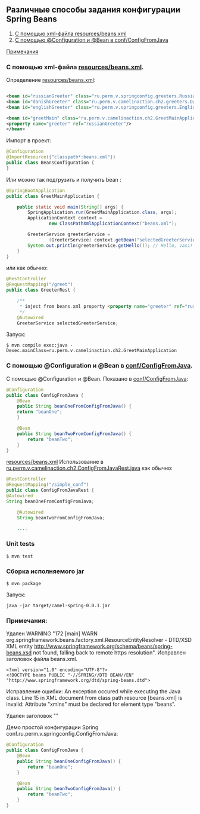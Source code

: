 Различные способы задания конфигурации Spring Beans
----------------

1. [С помощью xml-файла resources/beans.xml](#xml_file)
2. [С помощью @Configuration и @Bean в conf/ConfigFromJava](#configuration)

[Примечания](#other)

<a id="xml_file"></a>
### С помощью xml-файла [resources/beans.xml](https://github.com/cherepakhin/camel_spring/resources/beans.xml).

Определение [resources/beans.xml](https://github.com/cherepakhin/camel_spring/resources/beans.xml):

````xml

<bean id="russianGreeter" class="ru.perm.v.springconfig.greeters.RussianGreeter"/>
<bean id="danishGreeter" class="ru.perm.v.camelinaction.ch2.greeters.DanishGreeter"/>
<bean id="englishGreeter" class="ru.perm.v.springconfig.greeters.EnglishGreeter"/>

<bean id="greetMain" class="ru.perm.v.camelinaction.ch2.GreetMainApplication">
<property name="greeter" ref="russianGreeter"/>
</bean>
````

Импорт в проект:

````java
@Configuration
@ImportResource({"classpath*:beans.xml"})
public class BeansConfiguration {
}
````

Или можно так подгрузить и получить bean :

````java
@SpringBootApplication
public class GreetMainApplication {

    public static void main(String[] args) {
        SpringApplication.run(GreetMainApplication.class, args);
        ApplicationContext context =
                new ClassPathXmlApplicationContext("beans.xml");

        GreeterService greeterService =
                (GreeterService) context.getBean("selectedGreeterService");
        System.out.println(greeterService.getHello()); // Hello, vasi!
    }
}
````

или как обычно:

````java
@RestController
@RequestMapping("/greet")
public class GreeterRest {

    /**
     * inject from beans.xml property <property name="greeter" ref="russianGreeter"/>
     */
    @Autowired
    GreeterService selectedGreeterService;
````

Запуск:

````shell
$ mvn compile exec:java -Dexec.mainClass=ru.perm.v.camelinaction.ch2.GreetMainApplication
````

<a id="configuration"></a>
### С помощью @Configuration и @Bean в [conf/ConfigFromJava](https://github.com/cherepakhin/camel_spring/blob/main/src/main/java/ru/perm/v/camelinaction/ch2/conf/ConfigFromJava.java). 

С помощью @Configuration и @Bean. Показано в [conf/ConfigFromJava](https://github.com/cherepakhin/camel_spring/blob/main/src/main/java/ru/perm/v/camelinaction/ch2/conf/ConfigFromJava.java):

````java
@Configuration
public class ConfigFromJava {
    @Bean
    public String beanOneFromConfigFromJava() {
    return "beanOne";
    }

    @Bean
    public String beanTwoFromConfigFromJava() {
        return "beanTwo";
    }
}
````

[resources/beans.xml](https://github.com/cherepakhin/camel_spring/resources/beans.xml)
Использование в [ru.perm.v.camelinaction.ch2.ConfigFromJavaRest.java](https://github.com/cherepakhin/camel_spring/blob/main/src/main/java/ru/perm/v/camelinaction/ch2/ConfigFromJavaRest.java) как обычно:

````java
@RestController
@RequestMapping("/simple_conf")
public class ConfigFromJavaRest {
@Autowired
String beanOneFromConfigFromJava;

    @Autowired
    String beanTwoFromConfigFromJava;

    ....
````

### Unit tests

````shell
$ mvn test
````


### Сборка исполняемого jar

````shell
$ mvn package
````

Запуск:

````shell
java -jar target/camel-spring-0.0.1.jar
````

<a id="other"></a>
### Примечания:

Удален WARNING "172 [main] WARN org.springframework.beans.factory.xml.ResourceEntityResolver - DTD/XSD XML entity http://www.springframework.org/schema/beans/spring-beans.xsd not found, falling back to remote https resolution". Исправлен заголовок файла beans.xml.

````shell
<?xml version="1.0" encoding="UTF-8"?>
<!DOCTYPE beans PUBLIC "-//SPRING//DTD BEAN//EN" "http://www.springframework.org/dtd/spring-beans.dtd">
````

Исправление ошибки: 
An exception occured while executing the Java class. Line 15 in XML document from class path resource [beans.xml] is invalid: Attribute "xmlns" must be declared for element type "beans".

Удален заголовок "<!DOCTYPE beans PUBLIC "-//SPRING//DTD BEAN//EN" "http://www.springframework.org/dtd/spring-beans.dtd">"

Демо простой конфигурации Spring conf.ru.perm.v.springconfig.ConfigFromJava:

````java
@Configuration
public class ConfigFromJava {
    @Bean
    public String beanOneConfigFromJava() {
        return "beanOne";
    }

    @Bean
    public String beanTwoConfigFromJava() {
        return "beanTwo";
    }
}
````